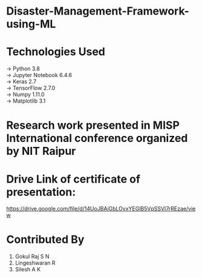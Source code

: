 # Disaster-Management-Framework-using-ML


# Technologies Used
-> Python 3.8\
-> Jupyter Notebook 6.4.6\
-> Keras 2.7\
-> TensorFlow 2.7.0\
-> Numpy 1.11.0\
-> Matplotlib 3.1


# Research work presented in MISP International conference organized by NIT Raipur

# Drive Link of certificate of presentation:
https://drive.google.com/file/d/14UoJBAiGbLOvxYEGlB5VpSSVI7rREzae/view


# Contributed By
1. Gokul Raj S N
2. Lingeshwaran R 
3. Silesh A K
